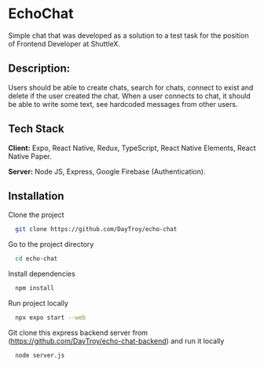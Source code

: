 # EchoChat

Simple chat that was developed as a solution to a test task for the position of Frontend Developer at ShuttleX.

## Description:
Users should be able to create chats, search for chats, connect to exist and delete if the user created the chat. When a user connects to chat, it should be able to write some text, see hardcoded messages from other users.

## Tech Stack

**Client:** Expo, React Native, Redux, TypeScript, React Native Elements, React Native Paper.

**Server:** Node JS, Express, Google Firebase (Authentication).

## Installation
Clone the project
```bash
  git clone https://github.com/DayTroy/echo-chat
```

Go to the project directory
```bash
  cd echo-chat
```

Install dependencies
```bash
  npm install
```

Run project locally 
```bash
  npx expo start --web
```

Git clone this express backend server from (https://github.com/DayTroy/echo-chat-backend) and run it locally
```bash
  node server.js
```


